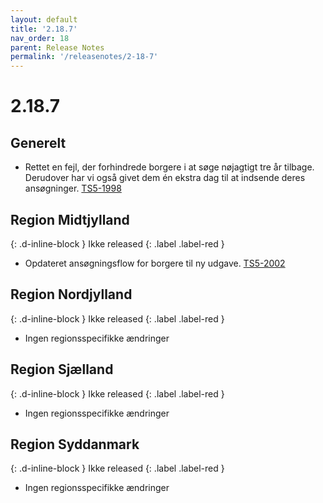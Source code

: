 ```yaml
---
layout: default
title: '2.18.7'
nav_order: 18
parent: Release Notes
permalink: '/releasenotes/2-18-7'
---
```


# 2.18.7

## Generelt
- Rettet en fejl, der forhindrede borgere i at søge nøjagtigt tre år tilbage. Derudover har vi også givet dem én ekstra dag til at indsende deres ansøgninger. [TS5-1998](https://sd.trifork.com/projects/TS5/queues/custom/95/TS5-1998)

## Region Midtjylland
{: .d-inline-block }
Ikke released
{: .label .label-red }
- Opdateret ansøgningsflow for borgere til ny udgave. [TS5-2002](https://sd.trifork.com/browse/TS5-2002)

## Region Nordjylland
{: .d-inline-block }
Ikke released
{: .label .label-red }
- Ingen regionsspecifikke ændringer
  
## Region Sjælland
{: .d-inline-block }
Ikke released
{: .label .label-red }
- Ingen regionsspecifikke ændringer

## Region Syddanmark
{: .d-inline-block }
Ikke released
{: .label .label-red }
- Ingen regionsspecifikke ændringer



